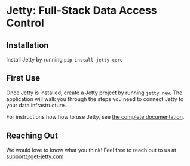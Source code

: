 # Jetty: Full-Stack Data Access Control

## Installation

Install Jetty by running `pip install jetty-core`

## First Use

Once Jetty is installed, create a Jetty project by running `jetty new`.
The application will walk you through the steps you need to connect Jetty to your data infrastructure.

For instructions how how to use Jetty, see [the complete documentation](https://docs.get-jetty.com).

## Reaching Out

We would love to know what you think! Feel free to reach out to us at [support@get-jetty.com](support@get-jetty.com)
